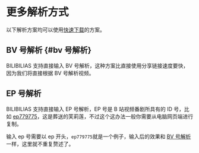 # 更多解析方式

以下解析方案均可以使用[快速下载](./quick-download)的方案。

## BV 号解析 {#bv 号解析}

BILIBILIAS 支持直接输入 BV 号解析，这种方案比直接使用分享链接速度要快，因为我们将直接根据 BV 号解析视频。

<div class="sm:flex gap-4">
<AsImage  width="40%"  src="/images/user/cookbook/more-as-model/bili-video-bv-demo.png"></AsImage>
<AsImage  width="40%"  src="/images/user/cookbook/more-as-model/tools-as-bvid.png"></AsImage>
</div>

## EP 号解析

BILIBILIAS 支持直接输入 EP 号解析，EP 号是 B 站视频番剧所具有的 ID 号，比如 [ep779775](https://www.bilibili.com/bangumi/play/ep779775)，这是葬送的芙莉莲，不过这个这办法一般你需要从电脑网页端进行复制。

输入 ep 号需要以 ep 开头，`ep779775`就是一个例子，输入后的效果和 [BV 号解析](./more-as-model#BV号解析)一样，这里就不重复赘述了。
